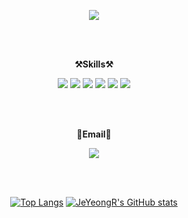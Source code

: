 <p align="center">
    <img src="https://capsule-render.vercel.app/api?type=rounded&color=0:E34C26,10:DA5B0B,30:C6538C,75:3572A5,100:A371F7&text=Welcome%20to%20JeYeong's%20GitHub%20👋&animation=fadeIn&fontSize=45&fontAlignY=50&fontAlign=50&height=180"/> 
</p>

<br>
<br>

<p align="center">
    <Strong>⚒️Skills⚒️</Strong>
</p>

<p align="center" display="inline-block">
    <img src="https://img.shields.io/badge/Java-grey?style=flat-for-the-badge&logo=openJDK&logoColor=red"> 
    <img src="https://img.shields.io/badge/Spring-grey?style=flat-for-the-badge&logo=spring&logoColor=green">
    <img src="https://img.shields.io/badge/JavaScript-grey?style=flat-for-the-badge&logo=JavaScript">
    <img src="https://img.shields.io/badge/JavaScript-grey?style=flat-for-the-badge&logo=TypeScript">
    <img src="https://img.shields.io/badge/ExpressJS-grey?style=flat-for-the-badge&logo=Express">
    <img src="https://img.shields.io/badge/NestJS-grey?style=flat-for-the-badge&logo=NestJS&logoColor=red">
</p>

<br>
<br>

<p align="center">
    <Strong>📧Email📧</Strong>
</p>

<p align="center">
    <img src="https://img.shields.io/badge/wpdud2003@gmail.com-grey?style=flat-square&logo=gmail&logoColor=red">
</p>

<br>
<br>

<div align="center">
        
[![Top Langs](https://github-readme-stats.vercel.app/api/top-langs/?username=JeYeongR&theme=material-palenight&show_icons=true&layout=donut)](https://github.com/anuraghazra/github-readme-stats)
[![JeYeongR's GitHub stats](https://github-readme-stats.vercel.app/api?username=JeYeongR&include_all_commits=true&show_icons=true&theme=material-palenight&count_private=true)](https://github.com/JeYeongR/github-readme-stats)

<!--[![Hits](https://hits.seeyoufarm.com/api/count/incr/badge.svg?url=https%3A%2F%2Fgithub.com%2FJeYeongR&count_bg=%23030303&title_bg=%23FFB6F3&icon=&icon_color=%23E7E7E7&title=hits&edge_flat=false)](https://hits.seeyoufarm.com)-->

</div>





